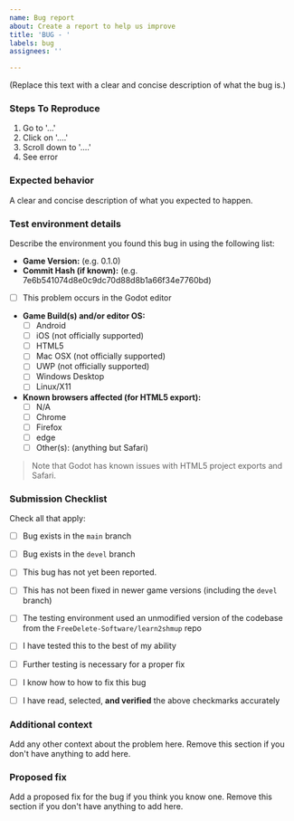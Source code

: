 ```yaml
---
name: Bug report
about: Create a report to help us improve
title: 'BUG - '
labels: bug
assignees: ''

---
```


(Replace this text with a clear and concise description of what the bug is.)

### Steps To Reproduce

1. Go to '...'
2. Click on '....'
3. Scroll down to '....'
4. See error


### Expected behavior

A clear and concise description of what you expected to happen.


### Test environment details

Describe the environment you found this bug in using the following list:

- **Game Version:** (e.g. 0.1.0)
- **Commit Hash (if known):** (e.g. 7e6b541074d8e0c9dc70d88d8b1a66f34e7760bd)
- [ ] This problem occurs in the Godot editor
- **Game Build(s) and/or editor OS:**
  - [ ] Android
  - [ ] iOS (not officially supported)
  - [ ] HTML5
  - [ ] Mac OSX (not officially supported)
  - [ ] UWP (not officially supported)
  - [ ] Windows Desktop
  - [ ] Linux/X11
- **Known browsers affected (for HTML5 export):**
  - [ ] N/A
  - [ ] Chrome
  - [ ] Firefox
  - [ ] edge
  - [ ] Other(s): (anything but Safari)

> Note that Godot has known issues with HTML5 project exports and Safari.


### Submission Checklist

Check all that apply:

- [ ] Bug exists in the `main` branch
- [ ] Bug exists in the `devel` branch
- [ ] This bug has not yet been reported.
- [ ] This has not been fixed in newer game versions (including the `devel` branch)
- [ ] The testing environment used an unmodified version of the codebase from the `FreeDelete-Software/learn2shmup` repo
- [ ] I have tested this to the best of my ability
- [ ] Further testing is necessary for a proper fix
- [ ] I know how to how to fix this bug
- [ ] I have read, selected, **and verified** the above checkmarks accurately


### Additional context

Add any other context about the problem here. Remove this section if you don't have anything to add here.


### Proposed fix

Add a proposed fix for the bug if you think you know one. Remove this section if you don't have anything to add here.

